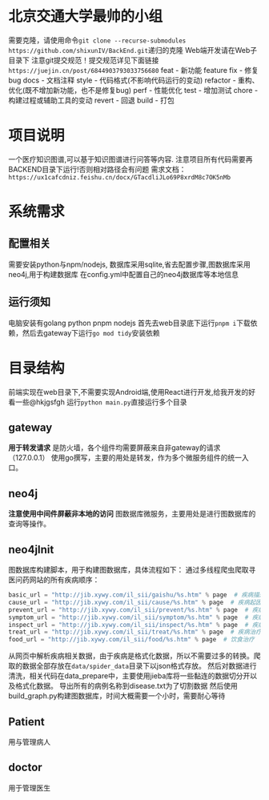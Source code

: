 # 北京交通大学最帅的小组
需要克隆，请使用命令`git clone --recurse-submodules https://github.com/shixunIV/BackEnd.git`递归的克隆
Web端开发请在Web子目录下
注意git提交规范！提交规范详见下面链接`https://juejin.cn/post/6844903793033756680`
feat - 新功能 feature
fix - 修复 bug
docs - 文档注释
style - 代码格式(不影响代码运行的变动)
refactor - 重构、优化(既不增加新功能，也不是修复bug)
perf - 性能优化
test - 增加测试
chore - 构建过程或辅助工具的变动
revert - 回退
build - 打包

# 项目说明
一个医疗知识图谱,可以基于知识图谱进行问答等内容.
注意项目所有代码需要再BACKEND目录下运行!否则相对路径会有问题
需求文档：`https://ux1cafcdniz.feishu.cn/docx/GTacdliJLo69P8xrdM8c7OK5nMb`


# 系统需求
## 配置相关
需要安装python与npm/nodejs, 数据库采用sqlite,省去配置步骤,图数据库采用neo4j,用于构建数据库
在config.yml中配置自己的neo4j数据库等本地信息

## 运行须知
电脑安装有golang python pnpm nodejs
首先去web目录底下运行`pnpm i`下载依赖，然后去gateway下运行`go mod tidy`安装依赖

# 目录结构
前端实现在web目录下,不需要实现Android端,使用React进行开发,给我开发的好看一些@hkjgsfgh
运行`python main.py`直接运行多个目录

## gateway
**用于转发请求**
是防火墙，各个组件均需要屏蔽来自非gateway的请求（127.0.0.1）
使用go撰写，主要的用处是转发，作为多个微服务组件的统一入口。

## neo4j
**注意使用中间件屏蔽非本地的访问**
图数据库微服务，主要用处是进行图数据库的查询等操作。


## neo4jInit
图数据库构建脚本，用于构建图数据库，具体流程如下：
通过多线程爬虫爬取寻医问药网站的所有疾病顺序：
```python
basic_url = "http://jib.xywy.com/il_sii/gaishu/%s.htm" % page  # 疾病描述
cause_url = "http://jib.xywy.com/il_sii/cause/%s.htm" % page  # 疾病起因
prevent_url = "http://jib.xywy.com/il_sii/prevent/%s.htm" % page  # 疾病预防
symptom_url = "http://jib.xywy.com/il_sii/symptom/%s.htm" % page  # 疾病症状
inspect_url = "http://jib.xywy.com/il_sii/inspect/%s.htm" % page  # 疾病检查
treat_url = "http://jib.xywy.com/il_sii/treat/%s.htm" % page  # 疾病治疗
food_url = "http://jib.xywy.com/il_sii/food/%s.htm" % page  # 饮食治疗
```
从网页中解析疾病相关数据，由于疾病是格式化数据，所以不需要过多的转换。爬取的数据全部存放在`data/spider_data`目录下以json格式存放。
然后对数据进行清洗，相关代码在data_prepare中，主要使用jieba库将一些黏连的数据切分开以及格式化数据。
导出所有的病例名称到disease.txt为了切割数据
然后使用build_graph.py构建图数据库，时间大概需要一个小时，需要耐心等待

## Patient
用与管理病人

## doctor
用于管理医生

